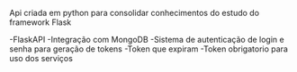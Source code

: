 Api criada em python para consolidar conhecimentos do estudo do framework Flask 

-FlaskAPI
-Integração com MongoDB
-Sistema de autenticação de login e senha para geração de tokens
-Token que expiram
-Token obrigatorio para uso dos serviços 
